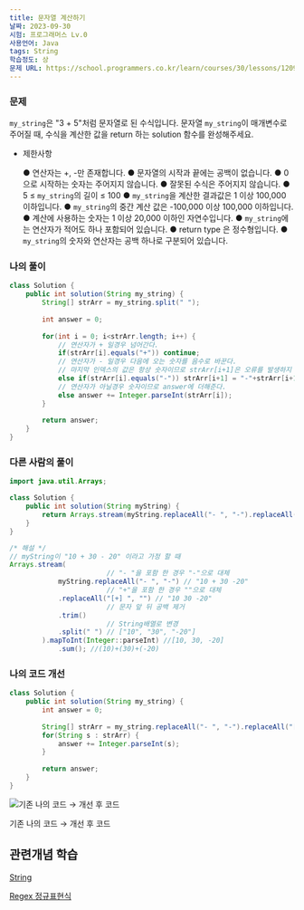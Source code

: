 ```yaml
---
title: 문자열 계산하기
날짜: 2023-09-30
시험: 프로그래머스 Lv.0
사용언어: Java
tags: String
학습정도: 상
문제 URL: https://school.programmers.co.kr/learn/courses/30/lessons/120902#
---
```

### 문제

`my_string`은 "3 + 5"처럼 문자열로 된 수식입니다. 문자열 `my_string`이 매개변수로 주어질 때, 수식을 계산한 값을 return 하는 solution 함수를 완성해주세요.

- 제한사항
    
    ● 연산자는 +, -만 존재합니다.
    ● 문자열의 시작과 끝에는 공백이 없습니다.
    ● 0으로 시작하는 숫자는 주어지지 않습니다.
    ● 잘못된 수식은 주어지지 않습니다.
    ● 5 ≤ `my_string`의 길이 ≤ 100
    ● `my_string`을 계산한 결과값은 1 이상 100,000 이하입니다.
    ● `my_string`의 중간 계산 값은 -100,000 이상 100,000 이하입니다.
    ● 계산에 사용하는 숫자는 1 이상 20,000 이하인 자연수입니다.
    ● `my_string`에는 연산자가 적어도 하나 포함되어 있습니다.
    ● return type 은 정수형입니다.
    ● `my_string`의 숫자와 연산자는 공백 하나로 구분되어 있습니다.
    

### 나의 풀이

```java
class Solution {
    public int solution(String my_string) {
        String[] strArr = my_string.split(" ");
        
        int answer = 0;
        
        for(int i = 0; i<strArr.length; i++) {
            // 연산자가 + 일경우 넘어간다.
            if(strArr[i].equals("+")) continue;
            // 연산자가 - 일경우 다음에 오는 숫자를 음수로 바꾼다.
            // 마지막 인덱스의 값은 항상 숫자이므로 strArr[i+1]은 오류를 발생하지 않음
            else if(strArr[i].equals("-")) strArr[i+1] = "-"+strArr[i+1];
            // 연산자가 아닐경우 숫자이므로 answer에 더해준다.
            else answer += Integer.parseInt(strArr[i]);
        }
        
        return answer;
    }
}
```

### 다른 사람의 풀이

```java
import java.util.Arrays;

class Solution {
    public int solution(String myString) {
        return Arrays.stream(myString.replaceAll("- ", "-").replaceAll("[+] ", "").trim().split(" ")).mapToInt(Integer::parseInt).sum();
    }
}

/* 해설 */
// myString이 "10 + 30 - 20" 이라고 가정 할 때
Arrays.stream(
						// "- "을 포함 한 경우 "-"으로 대체
            myString.replaceAll("- ", "-") // "10 + 30 -20"
						// "+"을 포함 한 경우 ""으로 대체
            .replaceAll("[+] ", "") // "10 30 -20"
						// 문자 앞 뒤 공백 제거
            .trim()
						// String배열로 변경
            .split(" ") // ["10", "30", "-20"]
        ).mapToInt(Integer::parseInt) //[10, 30, -20]
            .sum(); //(10)+(30)+(-20)
```

### 나의 코드 개선

```java
class Solution {
    public int solution(String my_string) {
        int answer = 0;
        
        String[] strArr = my_string.replaceAll("- ", "-").replaceAll("[+] ", "").split(" ");
        for(String s : strArr) {
            answer += Integer.parseInt(s);
        }
        
        return answer;
    }
}
```

![기존 나의 코드 → 개선 후 코드](/assets/CodingTest/문자열%20계산하기.png)

기존 나의 코드 → 개선 후 코드

## 관련개념 학습

[String](Summary/String.md)

[Regex 정규표현식](Summary/Regex%20정규표현식.md)